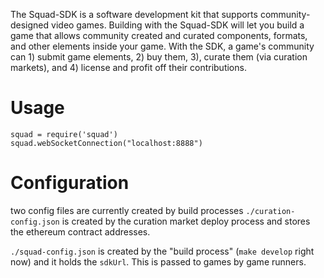 The Squad-SDK is a software development kit that supports community-designed video games. Building with the Squad-SDK will let you build a game that allows community created and curated components, formats, and other elements inside your game. With the SDK, a game's community can 1) submit game elements, 2) buy them, 3), curate them (via curation markets), and 4) license and profit off their contributions.

# Usage

```
squad = require('squad')
squad.webSocketConnection("localhost:8888")
```

# Configuration

two config files are currently created by build processes
`./curation-config.json` is created by the curation market deploy process and
stores the ethereum contract addresses.

`./squad-config.json` is created by the "build process" (`make develop` right
now) and it holds the `sdkUrl`. This is passed to games by game runners.
